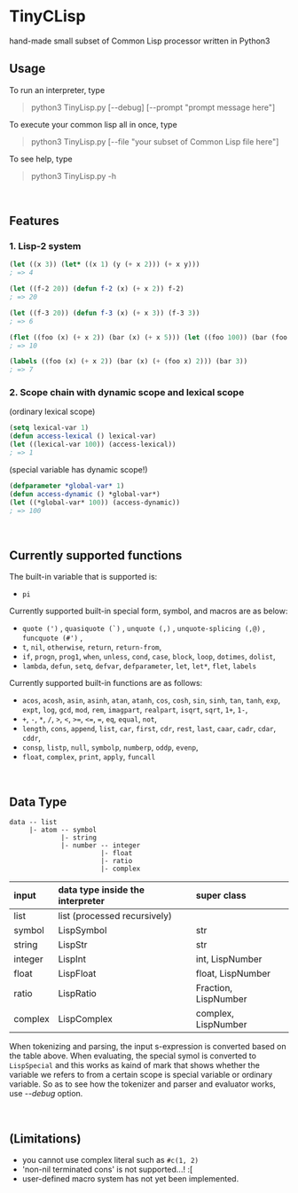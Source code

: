 <!-- ctrl+shift+v to see preview,  ctrl+shift+i to arrange tables in VS Code-->

# TinyCLisp
hand-made small subset of Common Lisp processor written in Python3


## Usage
To run an interpreter, type
> python3 TinyLisp.py [--debug] [--prompt "prompt message here"]

To execute your common lisp all in once, type
> python3 TinyLisp.py [--file "your subset of Common Lisp file here"]

To see help, type
> python3 TinyLisp.py -h

<br>

## Features

### 1. Lisp-2 system
```lisp
(let ((x 3)) (let* ((x 1) (y (+ x 2))) (+ x y)))
; => 4

(let ((f-2 20)) (defun f-2 (x) (+ x 2)) f-2)
; => 20

(let ((f-3 20)) (defun f-3 (x) (+ x 3)) (f-3 3))
; => 6
```

```lisp
(flet ((foo (x) (+ x 2)) (bar (x) (+ x 5))) (let ((foo 100)) (bar (foo 3))))
; => 10

(labels ((foo (x) (+ x 2)) (bar (x) (+ (foo x) 2))) (bar 3))
; => 7
```

### 2. Scope chain with dynamic scope and lexical scope
(ordinary lexical scope)
```lisp
(setq lexical-var 1) 
(defun access-lexical () lexical-var) 
(let ((lexical-var 100)) (access-lexical))
; => 1
```

(special variable has dynamic scope!)
```lisp
(defparameter *global-var* 1)
(defun access-dynamic () *global-var*) 
(let ((*global-var* 100)) (access-dynamic))
; => 100
```

<br>

## Currently supported functions

The built-in variable that is supported is:
- `pi`

Currently supported built-in special form, symbol, and macros are as below:
- `quote (')` , ```quasiquote (`)``` , `unquote (,)` , `unquote-splicing (,@)` , `funcquote (#')` ,
- `t`, `nil`, `otherwise`, `return`, `return-from`,
- `if`, `progn`, `prog1`, `when`, `unless`, `cond`, `case`, `block`, `loop`, `dotimes`, `dolist`,
- `lambda`, `defun`, `setq`, `defvar`, `defparameter`, `let`, `let*`, `flet`, `labels`
  
Currently supported built-in functions are as follows:
- `acos`, `acosh`, `asin`, `asinh`, `atan`, `atanh`, `cos`, `cosh`, `sin`, `sinh`, `tan`, `tanh`, `exp`, `expt`, `log`, `gcd`, `mod`, `rem`, `imagpart`, `realpart`, `isqrt`, `sqrt`, `1+`, `1-`, 
- `+`, `-`, `*`, `/`, `>`, `<`, `>=`, `<=`, `=`, `eq`, `equal`, `not`,
- `length`, `cons`, `append`, `list`, `car`, `first`, `cdr`, `rest`, `last`, `caar`, `cadr`, `cdar`, `cddr`,
- `consp`, `listp`, `null`, `symbolp`, `numberp`, `oddp`, `evenp`, 
- `float`, `complex`, `print`, `apply`, `funcall`
  
<br>


## Data Type
```
data -- list
     |- atom -- symbol
             |- string
             |- number -- integer
                       |- float
                       |- ratio
                       |- complex
```

| input   | data type inside the interpreter | super class          |
| :------ | :------------------------------- | :------------------- |
| list    | list (processed recursively)     |                      |
| symbol  | LispSymbol                       | str                  |
| string  | LispStr                          | str                  |
| integer | LispInt                          | int, LispNumber      |
| float   | LispFloat                        | float, LispNumber    |
| ratio   | LispRatio                        | Fraction, LispNumber |
| complex | LispComplex                      | complex, LispNumber  |

When tokenizing and parsing, the input s-expression is converted based on the table above. When evaluating, the special symol is converted to `LispSpecial` and this works as kaind of mark that shows whether the variable we refers to from a certain scope is special variable or ordinary variable. So as to see how the tokenizer and parser and evaluator works, use *--debug* option.

<br>

## (Limitations)
- you cannot use complex literal such as `#c(1, 2)`
- 'non-nil terminated cons' is not supported...! :[
- user-defined macro system has not yet been implemented.

